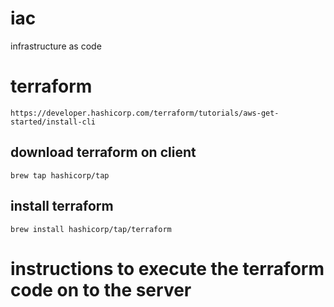 # iac

infrastructure as code

# terraform

`https://developer.hashicorp.com/terraform/tutorials/aws-get-started/install-cli`

## download terraform on client

`brew tap hashicorp/tap`

## install terraform

`brew install hashicorp/tap/terraform`

# instructions to execute the terraform code on to the server
